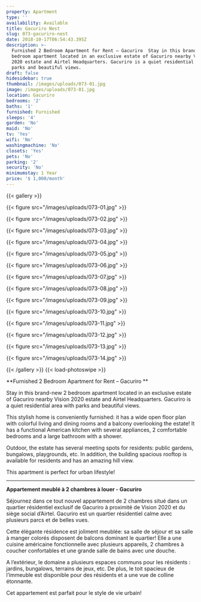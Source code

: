 ```yaml
---
property: Apartment
type: ''
availability: Available
title: Gacuriro Nest
slug: 073-gacuriro-nest
date: 2018-10-17T06:54:43.395Z
description: >-
  Furnished 2 Bedroom Apartment for Rent – Gacuriro  Stay in this brand-new 2
  bedroom apartment located in an exclusive estate of Gacuriro nearby Vision
  2020 estate and Airtel Headquarters. Gacuriro is a quiet residential area with
  parks and beautiful views.
draft: false
hidesidebar: true
thumbnail: /images/uploads/073-01.jpg
image: /images/uploads/073-01.jpg
location: Gacuriro
bedrooms: '2'
baths: '1'
furnished: Furnished
sleeps: '4'
garden: 'No'
maid: 'No'
tv: 'Yes'
wifi: 'No'
washingmachine: 'No'
closets: 'Yes'
pets: 'No'
parking: '2'
security: 'No'
minimumstay: 1 Year
price: '$ 1,000/month'
---
```

{{< gallery >}} 

{{< figure src="/images/uploads/073-01.jpg" >}} 

{{< figure src="/images/uploads/073-02.jpg" >}}

 {{< figure src="/images/uploads/073-03.jpg" >}} 

{{< figure src="/images/uploads/073-04.jpg" >}}

{{< figure src="/images/uploads/073-05.jpg" >}}

 {{< figure src="/images/uploads/073-06.jpg" >}}

 {{< figure src="/images/uploads/073-07.jpg" >}}

 {{< figure src="/images/uploads/073-08.jpg" >}}

{{< figure src="/images/uploads/073-09.jpg" >}} 

{{< figure src="/images/uploads/073-10.jpg" >}}

 {{< figure src="/images/uploads/073-11.jpg" >}} 

{{< figure src="/images/uploads/073-12.jpg" >}}

{{< figure src="/images/uploads/073-13.jpg" >}}

{{< figure src="/images/uploads/073-14.jpg" >}}

 {{< /gallery >}} {{< load-photoswipe >}}

**Furnished 2 Bedroom Apartment for Rent – Gacuriro **

Stay in this brand-new 2 bedroom apartment located in an exclusive estate of Gacuriro nearby Vision 2020 estate and Airtel Headquarters. Gacuriro is a quiet residential area with parks and beautiful views.

This stylish home is conveniently furnished: it has a wide open floor plan with colorful living and dining rooms and a balcony overlooking the estate! It has a functional American kitchen with several appliances, 2 comfortable bedrooms and a large bathroom with a shower. 

Outdoor, the estate has several meeting spots for residents: public gardens, bungalows, playgrounds, etc.  In addition, the building spacious rooftop is available for residents and has an amazing hill view. 

This apartment is perfect for urban lifestyle!

- - -

**Appartement meublé à  2 chambres à louer - Gacuriro**

Séjournez dans ce tout nouvel appartement de 2 chambres situé dans un quartier résidentiel  exclusif de Gacuriro à proximité de Vision 2020 et du siège social d’Airtel. Gacuriro est un quartier résidentiel calme avec plusieurs parcs et de belles vues. 

Cette élégante résidence est joliment meublée: sa salle de séjour et sa salle à manger colorés disposent de balcons dominant le quartier! Elle a une cuisine américaine fonctionnelle  avec plusieurs appareils, 2 chambres à coucher confortables et une grande salle de bains avec une douche. 

A l’extérieur, le domaine a plusieurs espaces communs pour les résidents : jardins, bungalows, terrains de jeux, etc. De plus, le toit spacieux de l’immeuble est disponible pour des résidents et a une vue de colline étonnante. 

Cet appartement est parfait pour le style de vie urbain!
